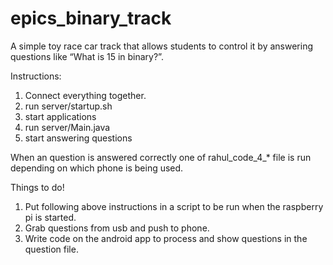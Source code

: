 epics_binary_track
==================

A simple toy race car track that allows students to control it by answering questions like “What is 15 in binary?”.


Instructions:

1. Connect everything together.
2. run server/startup.sh
3. start applications
4. run server/Main.java
5. start answering questions

When an question is answered correctly one of rahul_code_4_* file is run depending on which phone is being used.

Things to do!
1. Put following above instructions in a script to be run when the raspberry pi is started.
2. Grab questions from usb and push to phone.
3. Write code on the android app to process and show questions in the question file.
